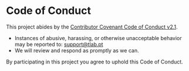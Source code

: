 # Code of Conduct

This project abides by the [Contributor Covenant Code of Conduct v2.1](https://www.contributor-covenant.org/version/2/1/code_of_conduct/).

- Instances of abusive, harassing, or otherwise unacceptable behavior may be reported to: support@tlab.pt
- We will review and respond as promptly as we can.

By participating in this project you agree to uphold this Code of Conduct.
